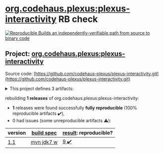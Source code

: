 [org.codehaus.plexus:plexus-interactivity](https://search.maven.org/artifact/org.codehaus.plexus/plexus-interactivity/) RB check
=======

[![Reproducible Builds](https://reproducible-builds.org/images/logos/rb.svg) an independently-verifiable path from source to binary code](https://reproducible-builds.org/)

## Project: [org.codehaus.plexus:plexus-interactivity](https://search.maven.org/artifact/org.codehaus.plexus/plexus-interactivity/)

Source code: [https://github.com/codehaus-plexus/plexus-interactivity.git](https://github.com/codehaus-plexus/plexus-interactivity.git)

<details><summary>This project defines 3 artifacts:</summary>

* [org.codehaus.plexus:plexus-interactivity](https://search.maven.org/artifact/org.codehaus.plexus/plexus-interactivity/)
* [org.codehaus.plexus:plexus-interactivity-api](https://search.maven.org/artifact/org.codehaus.plexus/plexus-interactivity-api/)
* [org.codehaus.plexus:plexus-interactivity-jline](https://search.maven.org/artifact/org.codehaus.plexus/plexus-interactivity-jline/)
</details>

rebuilding **1 releases** of org.codehaus.plexus:plexus-interactivity:
- **1** releases were found successfully **fully reproducible** (100% reproducible artifacts :heavy_check_mark:),
- 0 had issues (some unreproducible artifacts :warning:):

| version | [build spec](BUILDSPEC.md) | [result](https://reproducible-builds.org/docs/jvm/): reproducible? |
| -- | --------- | ------ |
| [1.1](https://search.maven.org/artifact/org.codehaus.plexus/plexus-interactivity/1.1/pom) | [mvn jdk7 w](plexus-interactivity-1.1.buildspec) | [9 :heavy_check_mark: ](plexus-interactivity-1.1.buildcompare) |
